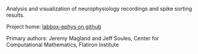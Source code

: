 Analysis and visualization of neurophysiology recordings and spike sorting results.

Project home: [labbox-ephys on github](https://github.com/laboratorybox/labbox-ephys)

Primary authors: Jeremy Magland and Jeff Soules, Center for Computational Mathematics, Flatiron Institute